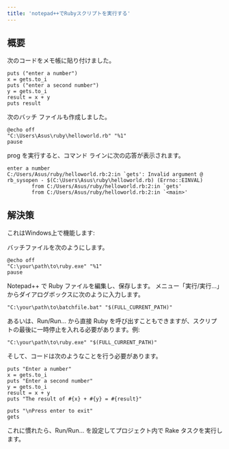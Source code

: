 ```yaml
---
title: 'notepad++でRubyスクリプトを実行する'
---
```


## 概要
次のコードをメモ帳に貼り付けました。

```
puts ("enter a number")
x = gets.to_i
puts ("enter a second number")
y = gets.to_i
result = x + y
puts result

```
次のバッチ ファイルも作成しました。

```
@echo off
"C:\Users\Asus\ruby\helloworld.rb" "%1"
pause

```
prog を実行すると、コマンド ラインに次の応答が表示されます。

```
enter a number
C:/Users/Asus/ruby/helloworld.rb:2:in `gets': Invalid argument @ rb_sysopen - $(C:\Users\Asus\ruby\helloworld.rb) (Errno::EINVAL)
        from C:/Users/Asus/ruby/helloworld.rb:2:in `gets'
        from C:/Users/Asus/ruby/helloworld.rb:2:in `<main>'

```
## 解決策
これはWindows上で機能します:

バッチファイルを次のようにします。

```
@echo off
"C:\your\path\to\ruby.exe" "%1"
pause

```
Notepad++ で Ruby ファイルを編集し、保存します。
メニュー「実行/実行...」からダイアログボックスに次のように入力します。

```
"C:\your\path\to\batchfile.bat" "$(FULL_CURRENT_PATH)"

```
あるいは、Run/Run... から直接 Ruby を呼び出すこともできますが、スクリプトの最後に一時停止を入れる必要があります。例:

```
"C:\your\path\to\ruby.exe" "$(FULL_CURRENT_PATH)"

```
そして、コードは次のようなことを行う必要があります。

```
puts "Enter a number"
x = gets.to_i
puts "Enter a second number"
y = gets.to_i
result = x + y
puts "The result of #{x} + #{y} = #{result}"

puts "\nPress enter to exit"
gets

```
これに慣れたら、Run/Run... を設定してプロジェクト内で Rake タスクを実行します。

